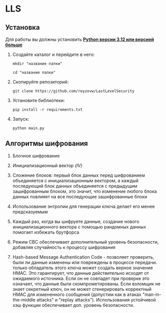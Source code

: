 # LLS

## Установка
Для работы вы должны установить **[Python версии 3.12 или версией больше](https://www.python.org/downloads/)**

1. Создайте каталог и перейдите в него:
    ```shell
    mkdir "название папки"
   
    cd "название папки"
    ```
2. Скопируйте репозиторий:
    ```shell
    git clone https://github.com/reyzovw/LastLevelSecurity
    ```
3. Установите библиотеки:
    ```shell
    pip install -r requirements.txt
    ```
4. Запуск:
    ```shell
    python main.py
    ```

## Алгоритмы шифрования

1. Блочное шифрование

2. Инициализационный вектор _(IV)_ 

3. Сложение блоков: первый блок данных перед шифрованием объединяется с инициализационным вектором, а каждый последующий блок данных объединяется с предыдущим зашифрованным блоком, это значит, что изменение любого блока данных повлияет на все последующие зашифрованные блоки

4. Использование энтропии для генерации ключа делает его менее предсказуемым

5.  Каждый раз, когда вы шифруете данные, создание нового инициализационного вектора с помощью рандомных данных помогает избежать брутфорса

6. Режим CBC обеспечивает дополнительный уровень безопасности, добавляя случайность к процессу шифрования

7. Hash-based Message Authentication Code - позволяет проверить, были ли данные изменены или повреждены в процессе передачи. только обладатель этого ключа может создать верное значение HMAC. Это гарантирует, что данные действительно исходят от ожидаемого источника. Если он не совпадет при проверке это означает, что данные были скомпрометированы.  Если взломщик не знает секретный ключ, он не может сгенерировать корректный HMAC для измененного сообщения (допустим как в атаках "man-in-the-middle attacks" и "replay attacks"). Использования устойчивой хэш функции обеспечивает доп. уровень безопасности.
